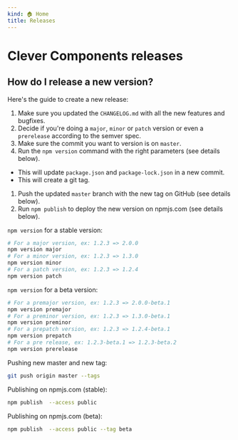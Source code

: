 ```yaml
---
kind: 🏠 Home
title: Releases
---
```

# Clever Components releases

## How do I release a new version?

Here's the guide to create a new release:

1. Make sure you updated the `CHANGELOG.md` with all the new features and bugfixes.
1. Decide if you're doing a `major`, `minor` or `patch` version or even a `prerelease` according to the semver spec.
1. Make sure the commit you want to version is on `master`.
1. Run the `npm version` command with the right parameters (see details below).
  * This will update `package.json` and `package-lock.json` in a new commit.
  * This will create a git tag.
1. Push the updated `master` branch with the new tag on GitHub (see details below).
1. Run `npm publish` to deploy the new version on npmjs.com (see details below).

`npm version` for a stable version:

```sh
# For a major version, ex: 1.2.3 => 2.0.0
npm version major
# For a minor version, ex: 1.2.3 => 1.3.0
npm version minor
# For a patch version, ex: 1.2.3 => 1.2.4
npm version patch
```

`npm version` for a beta version:

```sh
# For a premajor version, ex: 1.2.3 => 2.0.0-beta.1
npm version premajor
# For a preminor version, ex: 1.2.3 => 1.3.0-beta.1 
npm version preminor
# For a prepatch version, ex: 1.2.3 => 1.2.4-beta.1
npm version prepatch
# For a pre release, ex: 1.2.3-beta.1 => 1.2.3-beta.2
npm version prerelease
```

Pushing new master and new tag:

```sh
git push origin master --tags
```

Publishing on npmjs.com (stable):

```sh
npm publish  --access public
```

Publishing on npmjs.com (beta):

```sh
npm publish  --access public --tag beta
```
